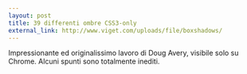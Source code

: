 ```yaml
---
layout: post
title: 39 differenti ombre CSS3-only
external_link: http://www.viget.com/uploads/file/boxshadows/
---
```


Impressionante ed originalissimo lavoro di Doug Avery, visibile solo su Chrome. Alcuni spunti sono totalmente inediti.

